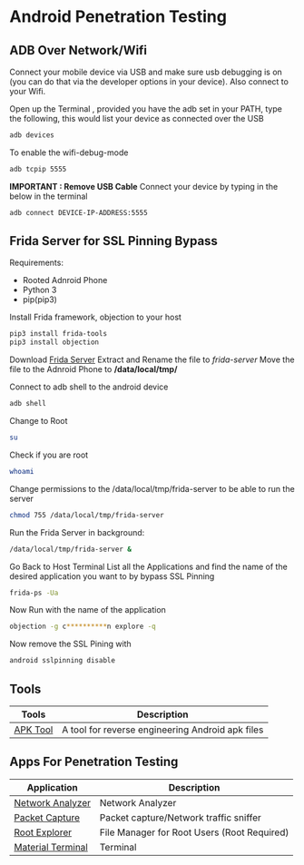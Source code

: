 # Android Penetration Testing

## ADB Over Network/Wifi

Connect your mobile device via USB and make sure usb debugging is on (you can do that via the developer options in your device). Also connect to your Wifi.

Open up the Terminal , provided you have the adb set in your PATH, type the following, this would list your device as connected over the USB

```bash
adb devices
```

To enable the wifi-debug-mode

```bash
adb tcpip 5555
```

__IMPORTANT : Remove USB Cable__
Connect your device by typing in the below in the terminal

```bash
adb connect DEVICE-IP-ADDRESS:5555

```

## Frida Server for SSL Pinning Bypass

Requirements:
* Rooted Adnroid Phone
* Python 3
* pip(pip3)

Install Frida framework, objection to your host

```bash
pip3 install frida-tools
pip3 install objection
```

Download [Frida Server](https://github.com/frida/frida/releases)
Extract and Rename the file to _frida-server_
Move the file to the Adnroid Phone to __/data/local/tmp/__

Connect to adb shell to the android device

```bash
adb shell
```

Change to Root

```bash
su
```

Check if you are root

```bash
whoami
```

Change permissions to the /data/local/tmp/frida-server to be able to run the server

```bash
chmod 755 /data/local/tmp/frida-server
```

Run the Frida Server in background:

```bash
/data/local/tmp/frida-server &
```

Go Back to Host Terminal
List all the Applications and find the name of the desired application you want to by bypass SSL Pinning

```bash
frida-ps -Ua
```

Now Run with the name of the application

```bash
objection -g c**********n explore -q
```

Now remove the SSL Pining with

```bash
android sslpinning disable
```

## Tools

| Tools                                              | Description                                      |
|----------------------------------------------------|--------------------------------------------------|
| [APK Tool](https://ibotpeaches.github.io/Apktool/) | A tool for reverse engineering Android apk files |

## Apps For Penetration Testing

| Application                                                                                                                                        | Description                                 |
|----------------------------------------------------------------------------------------------------------------------------------------------------|---------------------------------------------|
| [Network Analyzer](https://play.google.com/store/apps/details?id=net.techet.netanalyzerlite.an)                                                    | Network Analyzer                            |
| [Packet Capture](https://www.apkmirror.com/apk/grey-shirts/packet-capture/packet-capture-1-4-7-release/packet-capture-1-4-7-android-apk-download/) | Packet capture/Network traffic sniffer      |
| [Root Explorer](https://play.google.com/store/apps/details?id=com.speedsoftware.rootexplorer)                                                      | File Manager for Root Users (Root Required) |
| [Material Terminal](https://play.google.com/store/apps/details?id=yarolegovich.materialterminal&hl=en)                                             | Terminal                                    |